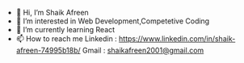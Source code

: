 - 👋 Hi, I’m Shaik Afreen
- 👀 I’m interested in Web Development,Competetive Coding
- 🌱 I’m currently learning React
- 📫 How to reach me Linkedin : https://www.linkedin.com/in/shaik-afreen-74995b18b/  Gmail  : shaikafreen2001@gmail.com         

<!---
AfreenShaik14/AfreenShaik14 is a ✨ special ✨ repository because its `README.md` (this file) appears on your GitHub profile.
You can click the Preview link to take a look at your changes.
--->
